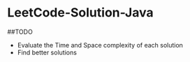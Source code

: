 # LeetCode-Solution-Java
##TODO
- Evaluate the Time and Space complexity of each solution
- Find better solutions

